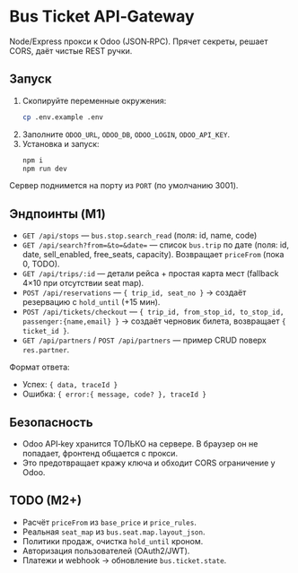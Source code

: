 # Bus Ticket API‑Gateway

Node/Express прокси к Odoo (JSON‑RPC). Прячет секреты, решает CORS, даёт чистые REST ручки.

## Запуск

1. Скопируйте переменные окружения:
   ```bash
   cp .env.example .env
   ```
2. Заполните `ODOO_URL`, `ODOO_DB`, `ODOO_LOGIN`, `ODOO_API_KEY`.
3. Установка и запуск:
   ```bash
   npm i
   npm run dev
   ```

Сервер поднимется на порту из `PORT` (по умолчанию 3001).

## Эндпоинты (M1)
- `GET /api/stops` — `bus.stop.search_read` (поля: id, name, code)
- `GET /api/search?from=&to=&date=` — список `bus.trip` по дате (поля: id, date, sell_enabled, free_seats, capacity). Возвращает `priceFrom` (пока 0, TODO).
- `GET /api/trips/:id` — детали рейса + простая карта мест (fallback 4×10 при отсутствии seat map).
- `POST /api/reservations` — `{ trip_id, seat_no }` → создаёт резервацию с `hold_until` (+15 мин).
- `POST /api/tickets/checkout` — `{ trip_id, from_stop_id, to_stop_id, passenger:{name,email} }` → создаёт черновик билета, возвращает `{ ticket_id }`.
- `GET /api/partners` / `POST /api/partners` — пример CRUD поверх `res.partner`.

Формат ответа:
- Успех: `{ data, traceId }`
- Ошибка: `{ error:{ message, code? }, traceId }`

## Безопасность
- Odoo API‑key хранится ТОЛЬКО на сервере. В браузер он не попадает, фронтенд общается с прокси.
- Это предотвращает кражу ключа и обходит CORS ограничение у Odoo.

## TODO (M2+)
- Расчёт `priceFrom` из `base_price` и `price_rules`.
- Реальная `seat_map` из `bus.seat.map.layout_json`.
- Политики продаж, очистка `hold_until` кроном.
- Авторизация пользователей (OAuth2/JWT).
- Платежи и webhook → обновление `bus.ticket.state`.
